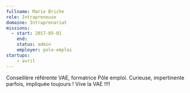 ```yaml
---
fullname: Marie Briche
role: Intrapreneuse
domaine: Intraprenariat
missions:
  - start: 2017-05-01
    end:
    status: admin
    employer: pole-emploi
startups:
    - avril
---
```


Conseillère référente VAE, formatrice Pôle emploi. Curieuse, impertinente parfois, impliquée toujours ! Vive la VAE !!!!
